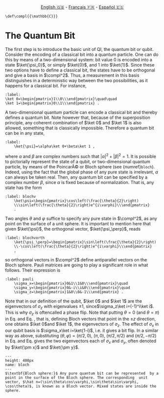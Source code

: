 <p style="text-align: center;">
    <a id="linken" href="../../../../en/content/index.html">English &#x1F1EC;&#x1F1E7;</a> - 
    <a id="linkfr" href="../../../../fr/content/index.html">Français &#x1F1EB;&#x1F1F7;</a> - 
    <a id="linkes" href="../../../../es/content/index.html">Español &#x1F1EA;&#x1F1F8;</a>
</p>
<script>
    currentPage = window.location.href;
    beforeLang = currentPage.slice(0, currentPage.indexOf("content") - 3);
    afterLang = currentPage.slice(currentPage.indexOf("content"));
    document.getElementById("linken").href = beforeLang + "en/" + afterLang;
    document.getElementById("linkfr").href = beforeLang + "fr/" + afterLang;
    document.getElementById("linkes").href = beforeLang + "es/" + afterLang;
</script>


```{math}
\def\compl{{\mathbb{C}}}
```

# The Quantum Bit

The first step is to introduce the basic unit of QI, the quantum bit or qubit. Consider the encoding of a classical bit into a quantum particle. One can do this by means of a two-dimensional system: bit value 0 is encoded into a state $\ket{\psi_0}$, or simply $\ket{0}$, and 1 into $\ket{1}$. Since these two options have to define a classical bit, the states have to be orthogonal and give a basis in $\compl^2$. Thus, a measurement in this basis distinguishes in a deterministic way between the two possibilities, as it happens for a classical bit. For instance,

```{math}
:label:
\ket 0=\begin{pmatrix}1\\0\\\end{pmatrix}\quad\quad
\ket 1=\begin{pmatrix}0\\1\\\end{pmatrix} .
```

A two-dimensional quantum particle can encode a classical bit and thereby defines a quantum bit. Note however that, because of the superposition principle, any coherent combination of $\ket 0$ and
$\ket 1$ is also allowed, something that is classically impossible. Therefore a quantum bit can be in any state,

```{math}
:label:
    \ket{\psi}=\alpha\ket 0+\beta\ket 1 ,
```

where $\alpha$ and $\beta$ are complex numbers such that $|\alpha|^2+|\beta|^2=1$. It is possible to pictorially represent the state of a qubit, or two-dimensional quantum particle, by means of the PoincarÃ© or Bloch sphere (see {numref}`bloch`). Indeed, using the fact that the global phase of any pure state is irrelevant, $\alpha$ can always be taken real. Then, any quantum bit can be specified by a complex number $\beta$, since $\alpha$ is fixed because of normalization. That is, any state has the form

```{math}
:label: blochv
    \ket\psi=\begin{pmatrix}\cos\left(\frac{\theta}{2}\right)
    \\\sin\left(\frac{\theta}{2}\right)e^{i\varphi}\\\end{pmatrix}
    .
```

Two angles $\theta$ and $\varphi$ suffice to specify any pure state in $\compl^2$, as any point on the surface of a unit sphere. It is important to mention here that given $\ket{\psi}$, the orthogonal vector, $\ket{\psi_\perp}$, reads

```{math}
:label: blochvorth
    \ket{\psi_\perp}=\begin{pmatrix}\sin\left(\frac{\theta}{2}\right)
    \\-\cos\left(\frac{\theta}{2}\right)e^{i\varphi}\\\end{pmatrix}
    ,
```

so orthogonal vectors in $\compl^2$ define antiparallel vectors on
the Bloch sphere. Pauli matrices are going to play a significant role
in what follows. Their expression is

```{math}
:label: pauli
    \sigma_x=\begin{pmatrix}0&1\\1&0\\\end{pmatrix}\quad
    \sigma_y=\begin{pmatrix}0&-i\\i&0\\\end{pmatrix}\quad
    \sigma_z=\begin{pmatrix}1&0\\0&-1\\\end{pmatrix} .
```

Note that in our definition of the qubit, $\ket 0$ and $\ket 1$ are the eigenvectors of $\sigma_z$ with eigenvalues $\pm 1$, since$\sigma_z\ket i=(-1)^i\ket i$. This is why $\sigma_z$ is oftencalled a phase flip. Note that putting $\theta=0$ (and $\theta=\pi$) in Eq. [](blochv) and Eq. [](blochvorth), that is, defining Bloch vectors that point in the $\pm z$ direction, one obtains $\ket 0$and $\ket 1$, the eigenvectors of $\sigma_z$. The effect of $\sigma_x$ in our qubit basis is $\sigma_x\ket i=\ket{1-i}$, i.e. it gives a bit flip. In a similar way as above, substituting $(\theta,\varphi)=(\pi/2,0)$, $(\pi,0)$, $(\pi/2,\pi/2)$ and $(\pi/2,-\pi/2)$ in Eq. [](blochv) and Eq. [](blochvorth) gives the two eigenvectors each of $\sigma_x$ and $\sigma_y$, often denoted by $\ket{\pm x}$ and $\ket{\pm y}$.

```{figure} ./qubit.png
---
height: 400px
name: bloch
---
$\textbf{Bloch sphere:}$ Any pure quantum bit can be represented  by a point in the surface of the Bloch sphere. The corresponding  unit vector, $\hat n=(\sin\theta\cos\varphi,\sin\theta\sin\varphi,  \cos\theta)$, is known as a Bloch vector. Mixed states are inside the sphere.
```




